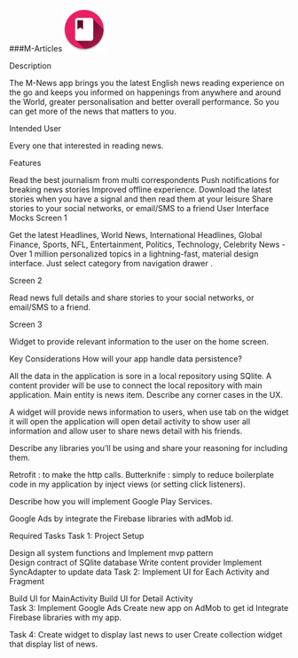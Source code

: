 ###M-Articles<img src="https://github.com/MostafaAnter/CapstoneProject/blob/master/app/src/main/res/mipmap-xxhdpi/ic_launcher.png" width="80"> 

Description 

The M-News app brings you the latest English news reading experience on the go and keeps you informed on happenings from anywhere and around the World, greater personalisation and better overall performance. So you can get more of the news that matters to you.

Intended User

Every one that interested in reading news.

Features

Read the best journalism from multi correspondents
Push notifications for breaking news stories
Improved offline experience. Download the latest stories when you have a signal and then read them at your leisure 
Share stories to your social networks, or email/SMS to a friend
User Interface Mocks
Screen 1
 

Get the latest Headlines, World News, International Headlines, Global Finance, Sports, NFL, Entertainment, Politics, Technology, Celebrity News - Over 1 million personalized topics in a lightning-fast, material design interface. Just select category from navigation drawer . 

Screen 2

Read news full details and share stories to your social networks, or email/SMS to a friend.


Screen 3

Widget to provide relevant information to the user on the home screen.

Key Considerations
How will your app handle data persistence? 

All the data in the application is sore in a local repository using SQlite. A content provider will be use to connect the local repository with main application. Main entity is news item.
Describe any corner cases in the UX.

A widget will provide news information to users, when use tab on the widget it will open the application will open detail activity to show user all information and allow user to share news detail with his friends.

Describe any libraries you’ll be using and share your reasoning for including them.

Retrofit :  to make the http calls.
Butterknife : simply to reduce boilerplate code in my application by inject views (or setting click listeners).

Describe how you will implement Google Play Services.

Google Ads by integrate the Firebase libraries with adMob id.

Required Tasks
Task 1: Project Setup

Design  all system functions and Implement mvp pattern  
Design contract of SQlite database
Write content provider
Implement SyncAdapter to update data
Task 2: Implement UI for Each Activity and Fragment

Build UI for MainActivity
Build UI for Detail Activity  
Task 3: Implement Google Ads
Create new app on AdMob to get id 
Integrate Firebase libraries with my app.

Task 4: Create widget to display last news to user
Create collection widget that display list of news.


